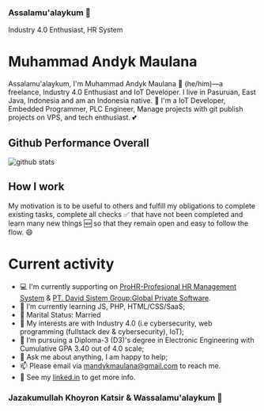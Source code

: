### Assalamu'alaykum 👋
Industry 4.0 Enthusiast, HR System
<!--
**muhammadandykmaulana/muhammadandykmaulana** is a ✨ _special_ ✨ repository because its `README.md` (this file) appears on your GitHub profile.
Programming Language Agnostic , Tech Enthusiast and Fullstack Web Developer.
-->

# Muhammad Andyk Maulana

Assalamu'alaykum, I'm Muhammad Andyk Maulana 👨 (he/him)—a freelance, Industry 4.0 Enthusiast and IoT Developer. I live in Pasuruan, East Java, Indonesia and am an Indonesia native. 🙌 I'm a IoT Developer, Embedded Programmer, PLC Engineer, Manage projects with git publish projects on VPS, and tech enthusiast. 💕

## Github Performance Overall

![github stats](https://github-readme-stats.vercel.app/api?username=muhammadandykmaulana&show_icons=true)

## How I work

My motivation is to be useful to others and fulfill my obligations to complete existing tasks, complete all checks ✅ that have not been completed and learn many new things 🆕 so that they remain open and easy to follow the flow. 😄

# Current activity

- 💻 I'm currently supporting on <a href="https://www.prohr.id/">ProHR-Profesional HR Management System</a> & <a href="https://davidgroup.co.id/?_transformed=enforce">PT. David Sistem Group:Global Private Software</a>.
- 📖 I’m currently learning JS, PHP, HTML/CSS/SaaS;
- 👯 Marital Status: Married
- 🤔 My interests are with Industry 4.0 (i.e cybersecurity, web programming (fullstack dev & cybersecurity), IoT);
- 💼 I’m pursuing a Diploma-3 (D3)'s degree in Electronic Engineering with Cumulative GPA 3.40 out of 4.0 scale;
- 💬 Ask me about anything, I am happy to help;
- 📫 Please email via mandykmaulana@gmail.com to reach me.
- 📝 See my <a href="https://www.linkedin.com/in/muhammad-andyk-maulana-704335173/">linked.in</a> to get more info.

### Jazakumullah Khoyron Katsir & Wassalamu'alaykum 👋
